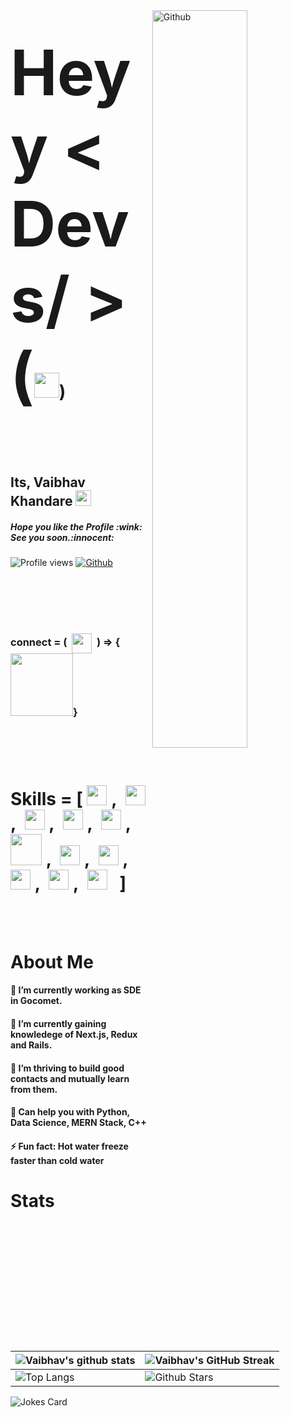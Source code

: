 <img width="55%" align="right" alt="Github" src="https://user-images.githubusercontent.com/56597655/167241072-155428db-d1f7-4424-96e0-2ac3396f1b4b.png" />

<h1 > <span style="font-size:100px">Heyy < Devs/ >(</span><img src = "https://raw.githubusercontent.com/MartinHeinz/MartinHeinz/master/wave.gif" width = 40px>)</h1>

<br/>
<br/>
<br/>
 
 
 
 <h2>Its, Vaibhav Khandare <img src = "https://user-images.githubusercontent.com/56597655/167243475-22b8e745-02c7-4425-9378-0565966e9f9e.png" width = 25px>
 </h2> 
 <h5>Hope you like the Profile :wink: See you soon.:innocent:
</h5>
 <p align= 'center'>
  
![Profile views](https://visitor-badge.glitch.me/badge?page_id=VaibhavKhandare&left_color=lightseagreen&right_color=teal)
[![Github](https://img.shields.io/github/followers/VaibhavKhandare?label=Followers&color=navy&labelColor=dodgerblue)](https://github.com/VaibhavKhandare)
</p>
<br/>
<br/>
<br/>
<br/>

<h3> connect = (&nbsp; <a href = 'https://www.linkedin.com/in/vaibhav-khandare-117513196'> <img width = '32px' align= 'center' src="https://raw.githubusercontent.com/rahulbanerjee26/githubAboutMeGenerator/main/icons/linked-in-alt.svg"/></a>
&nbsp;) => {<img src='https://raw.githubusercontent.com/ShahriarShafin/ShahriarShafin/main/Assets/handshake.gif' width="100px">}</h3>
 
<br/>
<br/>
<br/>

  <h1> <span>Skills </span> = [
<a> <img width ='32px' src ='https://raw.githubusercontent.com/rahulbanerjee26/githubAboutMeGenerator/main/icons/python.svg'> </a>,&nbsp;
<a > <img width ='32px' src ='https://raw.githubusercontent.com/rahulbanerjee26/githubAboutMeGenerator/main/icons/reactjs.svg'> </a>,&nbsp;
<a > <img width ='32px' src ='https://raw.githubusercontent.com/rahulbanerjee26/githubAboutMeGenerator/main/icons/javascript.svg'> </a>,&nbsp;
<a  > <img width ='32px' src ='https://raw.githubusercontent.com/rahulbanerjee26/githubAboutMeGenerator/main/icons/scikit.svg'> </a>,&nbsp;
<a  > <img width ='32px' src ='https://raw.githubusercontent.com/rahulbanerjee26/githubAboutMeGenerator/main/icons/c.svg'> </a>,&nbsp;
<a  > <img width ='50px' src ='https://cdn.freebiesupply.com/logos/thumbs/2x/nodejs-1-logo.png'> </a>,&nbsp;
<a  > <img width ='32px' src ='https://img.icons8.com/color/480/tensorflow.png'> </a>,&nbsp;
<a  > <img width ='32px' src ='https://upload.wikimedia.org/wikipedia/commons/8/87/Sql_data_base_with_logo.png'> </a>,&nbsp;
<a  > <img width ='32px' src ='https://raw.githubusercontent.com/rahulbanerjee26/githubAboutMeGenerator/main/icons/cpp.svg'> </a>,&nbsp;
<a  > <img width ='32px' src ='https://raw.githubusercontent.com/rahulbanerjee26/githubAboutMeGenerator/main/icons/css.svg'> </a>,&nbsp;
<a  > <img width ='32px' src ='https://raw.githubusercontent.com/rahulbanerjee26/githubAboutMeGenerator/main/icons/html.svg'> </a>&nbsp;
]
</h1>
 <br/>
 <br/>

<h1> About Me <h4>
🔭 I’m currently working as SDE in Gocomet. </h4><h4>
🌱 I’m currently gaining knowledege of Next.js, Redux and Rails. </h4><h4>
👯 I’m thriving to build good contacts and mutually learn from them. </h4><h4>
💬 Can help you with Python, Data Science, MERN Stack, C++ </h4><h4>
⚡ Fun fact: Hot water freeze faster than cold water
 </h4> <h1>



 <h1> Stats </h1>
 
<!-- [![Vaibhav's GitHub Activity Graph](https://activity-graph.herokuapp.com/graph?username=VaibhavKhandare&theme=dracula)](https://github.com/VaibhavKhandare) -->

| ![Vaibhav's github stats](https://github-readme-stats.vercel.app/api?username=VaibhavKhandare&show_icons=true&theme=vue) | ![Vaibhav's GitHub Streak](https://github-readme-streak-stats.herokuapp.com/?user=VaibhavKhandare&theme=buefy) |
| --- | --- |
| ![Top Langs](https://github-readme-stats.vercel.app/api/top-langs/?username=VaibhavKhandare&theme=vue) | ![Github Stars](https://github-readme-stats.vercel.app/api?username=VaibhavKhandare&show_icons=true&locale=en&count_private=true&hide_rank=true&custom_title=My%20GitHub%20Stats&disable_animations=true&theme=buefy) |

![Jokes Card](https://readme-jokes.vercel.app/api?theme=graywhite)


<br>
